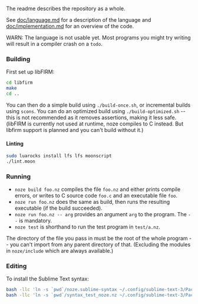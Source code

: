 The readme describes the repository as a whole.

See [doc/language.md](doc/language.md) for a description of the language
and [doc/implementation.md](doc/implementation.md) for an overview of the code.

WARN: The language is not usable yet. Most programs you might try writing will result in a compiler crash on a `todo`.


### Building

First set up libFIRM:

```sh
cd libfirm
make
cd ..
```

You can then do a simple build using `./build-once.sh`, or incremental builds using `scons`.
You can do an optimized build using `./build-optimized.sh` --
this is not recommended as it removes assertions, making it less safe.
(libFIRM is currently not used at runtime, noze compiles to C instead.
But libfirm support is planned and you can't build without it.)


#### Linting

```sh
sudo luarocks install lfs lfs moonscript
./lint.moon
```


### Running


* `noze build foo.nz` compiles the file `foo.nz` and either prints compile errors,
  or writes to C source code `foo.c` and an executable file `foo`.
* `noze run foo.nz` does the same as build, then runs the resulting executable (if the build succeeded).
* `noze run foo.nz -- arg` provides an argument `arg` to the program. The `--` is mandatory.
* `noze test` is shorthand to run the test program in `test/a.nz`.

The directory of the file you pass in must be the root of the whole program --
you can't import from any parent directory of that.
(Excluding the modules in `noze/include` which are always available.)


### Editing

To install the Sublime Text syntax:

```sh
bash -llc 'ln -s `pwd`/noze.sublime-syntax ~/.config/sublime-text-3/Packages/User/noze.sublime-syntax'
bash -llc 'ln -s `pwd`/syntax_test_noze.nz ~/.config/sublime-text-3/Packages/User/syntax_test_noze.nz'
```
